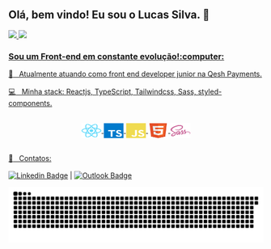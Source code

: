 ## Olá, bem vindo! Eu sou o Lucas Silva. 👋

<div> 
 
  <a href="https://github.com/Lucasantos-S">
  <img height="160em" src="https://github-readme-stats.vercel.app/api?username=Lucasantos-S&show_icons=true&theme=tokyonight"/>
 <img height="160em" src="https://github-readme-stats.vercel.app/api/top-langs/?username=Lucasantos-S&layout=compact&langs_count=16&theme=tokyonight"/>
</div>
 
 <h3>Sou um Front-end em constante evolução!:computer: </h3>

 :mag_right: &nbsp; Atualmente atuando como front end developer junior na Qesh Payments.
 <br/>
 <br/> :computer: &nbsp; Minha stack: Reactjs, TypeScript, Tailwindcss, Sass, styled-components.
 
 <div align="center" style="display: inline_block"><br>
  <img align="center" alt="Lucas-CSS" height="30" width="40" src="https://raw.githubusercontent.com/devicons/devicon/master/icons/react/react-original.svg">
  <img align="center" alt="Lucas-CSS" height="30" width="40" src="https://raw.githubusercontent.com/devicons/devicon/master/icons/typescript/typescript-original.svg">
  <img align="center" alt="Lucas-Js" height="30" width="40" src="https://raw.githubusercontent.com/devicons/devicon/master/icons/javascript/javascript-plain.svg">
  <img align="center" alt="Lucas-HTML" height="30" width="40" src="https://raw.githubusercontent.com/devicons/devicon/master/icons/html5/html5-original.svg">
  <img align="center" alt="Lucas-CSS" height="30" width="40" src="https://raw.githubusercontent.com/devicons/devicon/master/icons/sass/sass-original.svg"> 
</div>
 
  <br/> :email: &nbsp; Contatos:  <br/>  <br/> [![Linkedin Badge](https://img.shields.io/badge/-LucasSantos-blue?style=flat-square&logo=Linkedin&logoColor=white&link=https://www.linkedin.com/in/lucasasntos-s/)](https://www.linkedin.com/in/lucasasntos-s/) 
| [![Outlook Badge](https://img.shields.io/badge/Gmail-LucasSantos-blue)](mailto:lucassantos.dsilv@gmail.com)



![Snake animation](https://github.com/Lucasantos-S/Lucasantos-S/blob/output/github-contribution-grid-snake.svg)







